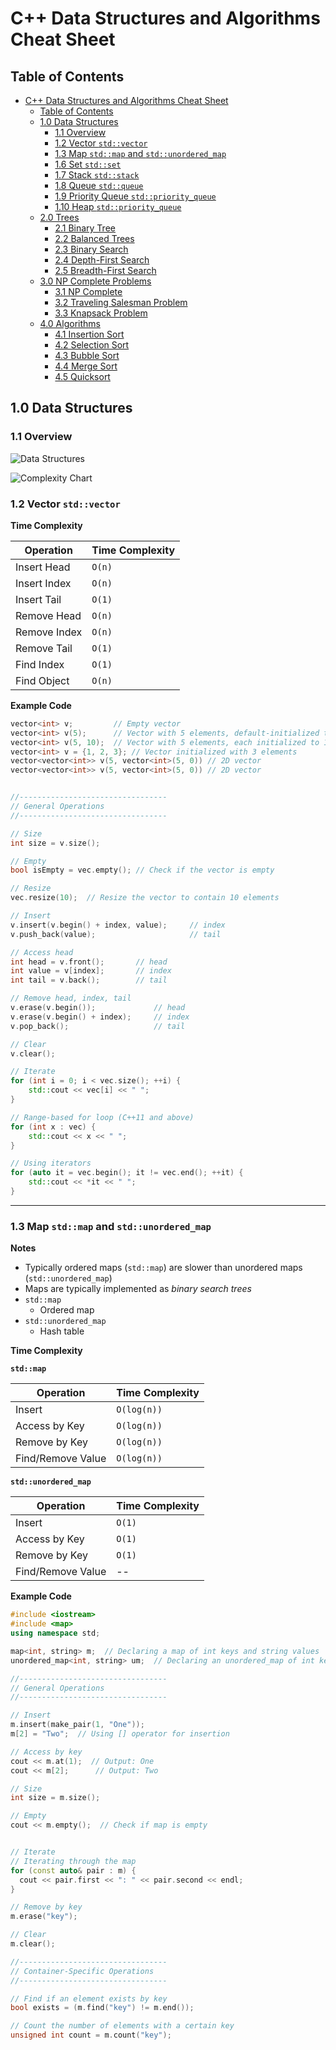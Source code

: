 # C++ Data Structures and Algorithms Cheat Sheet

## Table of Contents

<!-- TOC -->
- [C++ Data Structures and Algorithms Cheat Sheet](#c-data-structures-and-algorithms-cheat-sheet)
	- [Table of Contents](#table-of-contents)
	- [1.0 Data Structures](#10-data-structures)
		- [1.1 Overview](#11-overview)
		- [1.2 Vector `std::vector`](#12-vector-stdvector)
		- [1.3 Map `std::map` and `std::unordered_map`](#15-map-stdmap-and-stdunordered_map)
		- [1.6 Set `std::set`](#16-set-stdset)
		- [1.7 Stack `std::stack`](#17-stack-stdstack)
		- [1.8 Queue `std::queue`](#18-queue-stdqueue)
		- [1.9 Priority Queue `std::priority_queue`](#19-priority-queue-stdpriority_queue)
		- [1.10 Heap `std::priority_queue`](#110-heap-stdpriority_queue)
	- [2.0 Trees](#20-trees)
		- [2.1 Binary Tree](#21-binary-tree)
		- [2.2 Balanced Trees](#22-balanced-trees)
		- [2.3 Binary Search](#23-binary-search)
		- [2.4 Depth-First Search](#24-depth-first-search)
		- [2.5 Breadth-First Search](#25-breadth-first-search)
	- [3.0 NP Complete Problems](#30-np-complete-problems)
		- [3.1 NP Complete](#31-np-complete)
		- [3.2 Traveling Salesman Problem](#32-traveling-salesman-problem)
		- [3.3 Knapsack Problem](#33-knapsack-problem)
	- [4.0 Algorithms](#40-algorithms)
		- [4.1 Insertion Sort](#41-insertion-sort)
		- [4.2 Selection Sort](#42-selection-sort)
		- [4.3 Bubble Sort](#43-bubble-sort)
		- [4.4 Merge Sort](#44-merge-sort)
		- [4.5 Quicksort](#45-quicksort)

<!-- /TOC -->

## 1.0 Data Structures
### 1.1 Overview

![Data Structures](https://github.com/user-attachments/assets/8566a718-2fbb-441e-a91d-986b7245213d)

![Complexity Chart](https://github.com/user-attachments/assets/8cd9ce90-567b-452a-a687-b997e42ff85c)

### 1.2 Vector `std::vector`

**Time Complexity**

| Operation    | Time Complexity |
|--------------|-----------------|
| Insert Head  |          `O(n)` |
| Insert Index |          `O(n)` |
| Insert Tail  |          `O(1)` |
| Remove Head  |          `O(n)` |
| Remove Index |          `O(n)` |
| Remove Tail  |          `O(1)` |
| Find Index   |          `O(1)` |
| Find Object  |          `O(n)` |

**Example Code**
```c++
vector<int> v;         // Empty vector
vector<int> v(5);      // Vector with 5 elements, default-initialized to 0
vector<int> v(5, 10);  // Vector with 5 elements, each initialized to 10
vector<int> v = {1, 2, 3}; // Vector initialized with 3 elements
vector<vector<int>> v(5, vector<int>(5, 0)) // 2D vector
vector<vector<int>> v(5, vector<int>(5, 0)) // 2D vector


//---------------------------------
// General Operations
//---------------------------------

// Size
int size = v.size();

// Empty
bool isEmpty = vec.empty(); // Check if the vector is empty

// Resize
vec.resize(10);  // Resize the vector to contain 10 elements

// Insert
v.insert(v.begin() + index, value);     // index
v.push_back(value);                     // tail

// Access head
int head = v.front();       // head
int value = v[index];       // index
int tail = v.back();        // tail

// Remove head, index, tail
v.erase(v.begin());             // head
v.erase(v.begin() + index);     // index
v.pop_back();                   // tail

// Clear
v.clear();

// Iterate
for (int i = 0; i < vec.size(); ++i) {
    std::cout << vec[i] << " ";
}

// Range-based for loop (C++11 and above)
for (int x : vec) {
    std::cout << x << " ";
}

// Using iterators
for (auto it = vec.begin(); it != vec.end(); ++it) {
    std::cout << *it << " ";
}
```

-------------------------------------------------------
### 1.3 Map `std::map` and `std::unordered_map`

**Notes**
* Typically ordered maps (`std::map`) are slower than unordered maps (`std::unordered_map`)
* Maps are typically implemented as *binary search trees*
* `std::map`
    * Ordered map
* `std::unordered_map`
    * Hash table

**Time Complexity**

**`std::map`**

| Operation           | Time Complexity |
|---------------------|-----------------|
| Insert              |     `O(log(n))` |
| Access by Key       |     `O(log(n))` |
| Remove by Key       |     `O(log(n))` |
| Find/Remove Value   |     `O(log(n))` |

**`std::unordered_map`**

| Operation           | Time Complexity |
|---------------------|-----------------|
| Insert              |          `O(1)` |
| Access by Key       |          `O(1)` |
| Remove by Key       |          `O(1)` |
| Find/Remove Value   |              -- |


**Example Code**
```c++
#include <iostream>
#include <map>
using namespace std;

map<int, string> m;  // Declaring a map of int keys and string values
unordered_map<int, string> um;  // Declaring an unordered_map of int keys and string values

//---------------------------------
// General Operations
//---------------------------------

// Insert
m.insert(make_pair(1, "One"));
m[2] = "Two";  // Using [] operator for insertion

// Access by key
cout << m.at(1);  // Output: One
cout << m[2];      // Output: Two

// Size
int size = m.size();

// Empty
cout << m.empty();  // Check if map is empty


// Iterate
// Iterating through the map
for (const auto& pair : m) {
  cout << pair.first << ": " << pair.second << endl;
}

// Remove by key
m.erase("key");

// Clear
m.clear();

//---------------------------------
// Container-Specific Operations
//---------------------------------

// Find if an element exists by key
bool exists = (m.find("key") != m.end());

// Count the number of elements with a certain key
unsigned int count = m.count("key");
```












